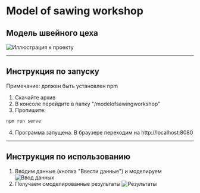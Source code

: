 # Model of sawing workshop
Модель швейного цеха
---
![Иллюстрация к проекту](https://github.com/justficks/Model-of-sawing-workshop/raw/master/modelofsawingworkshop/public/main.PNG)
***
Инструкция по запуску
------
Примечание: должен быть установлен npm
1. Скачайте архив
2. В консоле перейдите в папку "/modelofsawingworkshop"
3. Пропишите:
```js
npm run serve
```
4. Программа запущена. В браузере переходим на http://localhost:8080
***
Инструкция по использованию
------
1. Вводим данные (кнопка "Ввести данные") и моделируем
![Ввод данных](https://github.com/justficks/Model-of-sawing-workshop/raw/master/modelofsawingworkshop/public/enteredData.PNG)
2. Получаем смоделированные результаты
![Результаты](https://github.com/justficks/Model-of-sawing-workshop/raw/master/modelofsawingworkshop/public/results.PNG)


